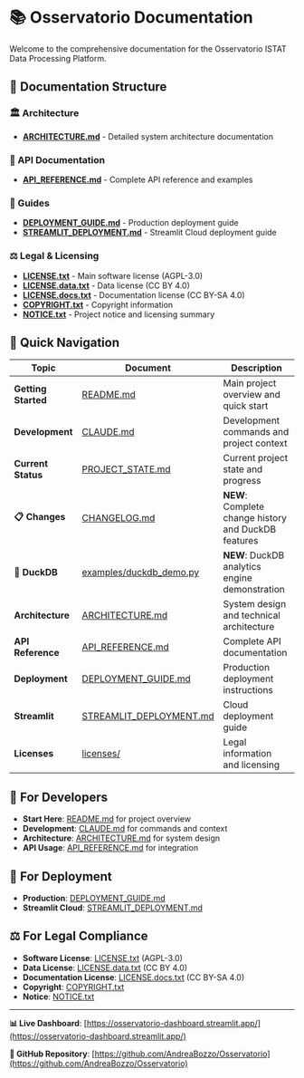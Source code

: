 # 📚 Osservatorio Documentation

Welcome to the comprehensive documentation for the Osservatorio ISTAT Data Processing Platform.

## 📖 Documentation Structure

### 🏛️ Architecture
- **[ARCHITECTURE.md](ARCHITECTURE.md)** - Detailed system architecture documentation

### 🔧 API Documentation
- **[API_REFERENCE.md](api/API_REFERENCE.md)** - Complete API reference and examples

### 📖 Guides
- **[DEPLOYMENT_GUIDE.md](guides/DEPLOYMENT_GUIDE.md)** - Production deployment guide
- **[STREAMLIT_DEPLOYMENT.md](guides/STREAMLIT_DEPLOYMENT.md)** - Streamlit Cloud deployment guide

### ⚖️ Legal & Licensing
- **[LICENSE.txt](licenses/LICENSE.txt)** - Main software license (AGPL-3.0)
- **[LICENSE.data.txt](licenses/LICENSE.data.txt)** - Data license (CC BY 4.0)
- **[LICENSE.docs.txt](licenses/LICENSE.docs.txt)** - Documentation license (CC BY-SA 4.0)
- **[COPYRIGHT.txt](licenses/COPYRIGHT.txt)** - Copyright information
- **[NOTICE.txt](licenses/NOTICE.txt)** - Project notice and licensing summary

## 🚀 Quick Navigation

| Topic | Document | Description |
|-------|----------|-------------|
| **Getting Started** | [README.md](../README.md) | Main project overview and quick start |
| **Development** | [CLAUDE.md](../CLAUDE.md) | Development commands and project context |
| **Current Status** | [PROJECT_STATE.md](../PROJECT_STATE.md) | Current project state and progress |
| **📋 Changes** | [CHANGELOG.md](../CHANGELOG.md) | **NEW**: Complete change history and DuckDB features |
| **🦆 DuckDB** | [examples/duckdb_demo.py](../examples/duckdb_demo.py) | **NEW**: DuckDB analytics engine demonstration |
| **Architecture** | [ARCHITECTURE.md](ARCHITECTURE.md) | System design and technical architecture |
| **API Reference** | [API_REFERENCE.md](api/API_REFERENCE.md) | Complete API documentation |
| **Deployment** | [DEPLOYMENT_GUIDE.md](guides/DEPLOYMENT_GUIDE.md) | Production deployment instructions |
| **Streamlit** | [STREAMLIT_DEPLOYMENT.md](guides/STREAMLIT_DEPLOYMENT.md) | Cloud deployment guide |
| **Licenses** | [licenses/](licenses/) | Legal information and licensing |

## 🎯 For Developers

- **Start Here**: [README.md](../README.md) for project overview
- **Development**: [CLAUDE.md](../CLAUDE.md) for commands and context
- **Architecture**: [ARCHITECTURE.md](ARCHITECTURE.md) for system design
- **API Usage**: [API_REFERENCE.md](api/API_REFERENCE.md) for integration

## 🚀 For Deployment

- **Production**: [DEPLOYMENT_GUIDE.md](guides/DEPLOYMENT_GUIDE.md)
- **Streamlit Cloud**: [STREAMLIT_DEPLOYMENT.md](guides/STREAMLIT_DEPLOYMENT.md)

## ⚖️ For Legal Compliance

- **Software License**: [LICENSE.txt](licenses/LICENSE.txt) (AGPL-3.0)
- **Data License**: [LICENSE.data.txt](licenses/LICENSE.data.txt) (CC BY 4.0)
- **Documentation License**: [LICENSE.docs.txt](licenses/LICENSE.docs.txt) (CC BY-SA 4.0)
- **Copyright**: [COPYRIGHT.txt](licenses/COPYRIGHT.txt)
- **Notice**: [NOTICE.txt](licenses/NOTICE.txt)

---

**📊 Live Dashboard**: [https://osservatorio-dashboard.streamlit.app/](https://osservatorio-dashboard.streamlit.app/)

**🔗 GitHub Repository**: [https://github.com/AndreaBozzo/Osservatorio](https://github.com/AndreaBozzo/Osservatorio)
